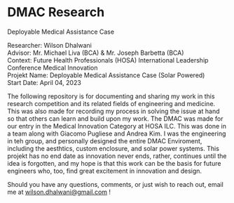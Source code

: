 # DMAC Research
Deployable Medical Assistance Case

Researcher: Wilson Dhalwani <br />
Advisor: Mr. Michael Liva (BCA) & Mr. Joseph Barbetta (BCA) <br />
Context: Future Health Professionals (HOSA) International Leadership Conference Medical Innovation <br />
Projekt Name: Deployable Medical Assistance Case (Solar Powered) <br />
Start Date: April 04, 2023 <br />

The following repository is for documenting and sharing my work in this research competition and its related fields of engineering and medicine. This was also made for recording my process in solving the issue at hand so that others can learn and build upon my work. The DMAC was made for our entry in the Medical Innovation Category at HOSA ILC. This was done in a team along with Giacomo Pugliese and Andrea Kim. I was the engineering in teh group, and personally designed the entire DMAC Enviroment, including the aesthtics, custom enclosure, and solar power systems. This projekt has no end date as innovation never ends, rather, continues until the idea is forgotten, and my hope is that this work can be the basis for future engineers who, too, find great excitement in innovation and design. <br />

Should you have any questions, comments, or just wish to reach out, email me at wilson.dhalwani@gmail.com !
